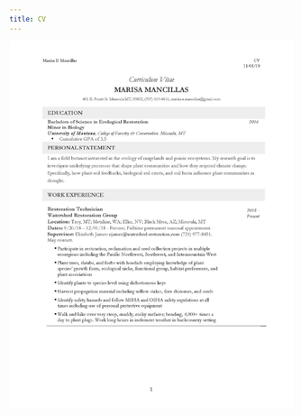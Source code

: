 ```yaml
---
title: CV
---
```

<a href="MarisaMancillasCV12.19.20.pdf" class="image fit"><img src="MarisaMancillasCV12.19.20.jpg" alt=""></a>	


